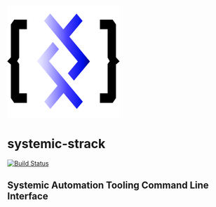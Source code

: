 [![Systemic Strack](./logo/Systemic-DNA-Code-strack-256x256.png)](./logo/Systemic-DNA-Code-strack-256x256.png)

# systemic-strack

[![Build Status](https://travis-ci.org/Adron/systemic-strack.svg?branch=master)](https://travis-ci.org/Adron/systemic-strack)

## Systemic Automation Tooling Command Line Interface


